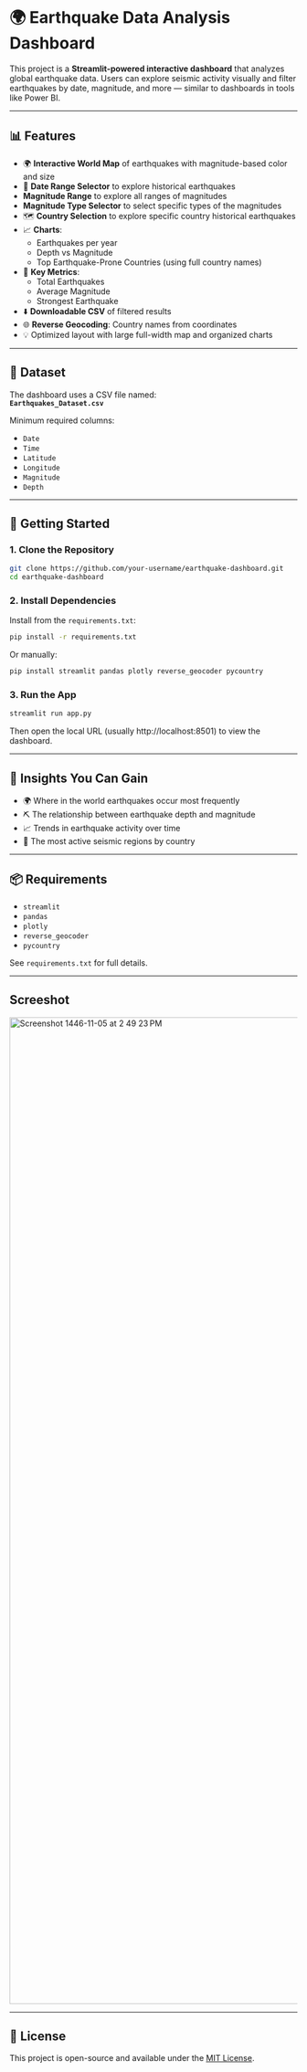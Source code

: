
# 🌍 Earthquake Data Analysis Dashboard

This project is a **Streamlit-powered interactive dashboard** that analyzes global earthquake data. Users can explore seismic activity visually and filter earthquakes by date, magnitude, and more — similar to dashboards in tools like Power BI.

---

## 📊 Features

- 🌍 **Interactive World Map** of earthquakes with magnitude-based color and size
- 📅 **Date Range Selector** to explore historical earthquakes
- **Magnitude Range** to explore all ranges of magnitudes
- **Magnitude Type Selector** to select specific types of the magnitudes
- 🗺️ **Country Selection** to explore specific country historical earthquakes
- 📈 **Charts**:
  - Earthquakes per year
  - Depth vs Magnitude
  - Top Earthquake-Prone Countries (using full country names)
- 📌 **Key Metrics**:
  - Total Earthquakes
  - Average Magnitude
  - Strongest Earthquake
- ⬇️ **Downloadable CSV** of filtered results
- 🌐 **Reverse Geocoding**: Country names from coordinates
- 💡 Optimized layout with large full-width map and organized charts

---

## 📁 Dataset

The dashboard uses a CSV file named:  
**`Earthquakes_Dataset.csv`**

Minimum required columns:
- `Date`
- `Time`
- `Latitude`
- `Longitude`
- `Magnitude`
- `Depth`

---

## 🚀 Getting Started

### 1. Clone the Repository

```bash
git clone https://github.com/your-username/earthquake-dashboard.git
cd earthquake-dashboard
```

### 2. Install Dependencies

Install from the `requirements.txt`:

```bash
pip install -r requirements.txt
```

Or manually:

```bash
pip install streamlit pandas plotly reverse_geocoder pycountry
```

### 3. Run the App

```bash
streamlit run app.py
```

Then open the local URL (usually http://localhost:8501) to view the dashboard.

---

## 🧠 Insights You Can Gain

- 🌍 Where in the world earthquakes occur most frequently
- ⛏️ The relationship between earthquake depth and magnitude
- 📈 Trends in earthquake activity over time
- 🧭 The most active seismic regions by country

---

## 📦 Requirements

- `streamlit`
- `pandas`
- `plotly`
- `reverse_geocoder`
- `pycountry`

See `requirements.txt` for full details.

---


## Screeshot

<img width="1728" alt="Screenshot 1446-11-05 at 2 49 23 PM" src="https://github.com/user-attachments/assets/15fd8968-98cf-437b-ad45-9b0195b12830" />


---


## 📜 License

This project is open-source and available under the [MIT License](LICENSE).
